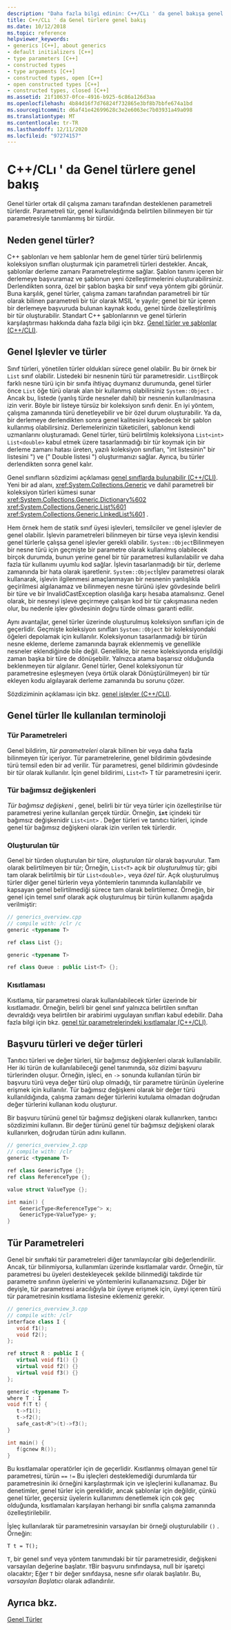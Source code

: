```yaml
---
description: "Daha fazla bilgi edinin: C++/CLı ' da genel bakışa genel bakış"
title: C++/CLı ' da Genel türlere genel bakış
ms.date: 10/12/2018
ms.topic: reference
helpviewer_keywords:
- generics [C++], about generics
- default initializers [C++]
- type parameters [C++]
- constructed types
- type arguments [C++]
- constructed types, open [C++]
- open constructed types [C++]
- constructed types, closed [C++]
ms.assetid: 21f10637-0fce-4916-b925-6c86a126d3aa
ms.openlocfilehash: 4b84d16f7d76824f732865e3bf8b7bbfe674a1bd
ms.sourcegitcommit: d6af41e42699628c3e2e6063ec7b03931a49a098
ms.translationtype: MT
ms.contentlocale: tr-TR
ms.lasthandoff: 12/11/2020
ms.locfileid: "97274157"
---
```

# <a name="overview-of-generics-in-ccli"></a>C++/CLı ' da Genel türlere genel bakış

Genel türler ortak dil çalışma zamanı tarafından desteklenen parametreli türlerdir. Parametreli tür, genel kullanıldığında belirtilen bilinmeyen bir tür parametresiyle tanımlanmış bir türdür.

## <a name="why-generics"></a>Neden genel türler?

C++ şablonları ve hem şablonlar hem de genel türler türü belirlenmiş koleksiyon sınıfları oluşturmak için parametreli türleri destekler. Ancak, şablonlar derleme zamanı Parametreleştirme sağlar. Şablon tanımı içeren bir derlemeye başvuramaz ve şablonun yeni özelleştirmelerini oluşturabilirsiniz. Derlendikten sonra, özel bir şablon başka bir sınıf veya yöntem gibi görünür. Buna karşılık, genel türler, çalışma zamanı tarafından parametreli bir tür olarak bilinen parametreli bir tür olarak MSIL 'e yayılır; genel bir tür içeren bir derlemeye başvuruda bulunan kaynak kodu, genel türde özelleştirilmiş bir tür oluşturabilir. Standart C++ şablonlarının ve genel türlerin karşılaştırması hakkında daha fazla bilgi için bkz. [Genel türler ve şablonlar (C++/CLI)](generics-and-templates-visual-cpp.md).

## <a name="generic-functions-and-types"></a>Genel Işlevler ve türler

Sınıf türleri, yönetilen türler oldukları sürece genel olabilir. Bu bir örnek bir `List` sınıf olabilir. Listedeki bir nesnenin türü tür parametresidir. `List`Birçok farklı nesne türü için bir sınıfa ihtiyaç duymanız durumunda, genel türler önce `List` öğe türü olarak alan bir kullanmış olabilirsiniz `System::Object` . Ancak bu, listede (yanlış türde nesneler dahil) bir nesnenin kullanılmasına izin verir. Böyle bir listeye türsüz bir koleksiyon sınıfı denir. En iyi yöntem, çalışma zamanında türü denetleyebilir ve bir özel durum oluşturabilir. Ya da, bir derlemeye derlendikten sonra genel kalitesini kaybedecek bir şablon kullanmış olabilirsiniz. Derlemelerinizin tüketicileri, şablonun kendi uzmanlarını oluşturamadı. Genel türler, türü belirtilmiş koleksiyona `List<int>` `List<double>` kabul etmek üzere tasarlanmadığı bir tür koymak için bir derleme zamanı hatası üreten, yazılı koleksiyon sınıfları, "int listesinin" bir listesini ") ve (" Double listesi ") oluşturmanızı sağlar. Ayrıca, bu türler derlendikten sonra genel kalır.

Genel sınıfların sözdizimi açıklaması [genel sınıflarda bulunabilir (C++/CLI)](generic-classes-cpp-cli.md). Yeni bir ad alanı, <xref:System.Collections.Generic> ve dahil parametreli bir koleksiyon türleri kümesi sunar <xref:System.Collections.Generic.Dictionary%602> <xref:System.Collections.Generic.List%601> <xref:System.Collections.Generic.LinkedList%601> .

Hem örnek hem de statik sınıf üyesi işlevleri, temsilciler ve genel işlevler de genel olabilir. İşlevin parametreleri bilinmeyen bir türse veya işlevin kendisi genel türlerle çalışsa genel işlevler gerekli olabilir. `System::Object`Bilinmeyen bir nesne türü için geçmişte bir parametre olarak kullanılmış olabilecek birçok durumda, bunun yerine genel bir tür parametresi kullanılabilir ve daha fazla tür kullanımı uyumlu kod sağlar. İşlevin tasarlanmadığı bir tür, derleme zamanında bir hata olarak işaretlenir. `System::Object`İşlev parametresi olarak kullanarak, işlevin ilgilenmesi amaçlanmayan bir nesnenin yanlışlıkla geçirilmesi algılanamaz ve bilinmeyen nesne türünü işlev gövdesinde belirli bir türe ve bir InvalidCastException olasılığa karşı hesaba atamalısınız. Genel olarak, bir nesneyi işleve geçirmeye çalışan kod bir tür çakışmasına neden olur, bu nedenle işlev gövdesinin doğru türde olması garanti edilir.

Aynı avantajlar, genel türler üzerinde oluşturulmuş koleksiyon sınıfları için de geçerlidir. Geçmişte koleksiyon sınıfları `System::Object` bir koleksiyondaki öğeleri depolamak için kullanılır. Koleksiyonun tasarlanmadığı bir türün nesne ekleme, derleme zamanında bayrak eklenmemiş ve genellikle nesneler eklendiğinde bile değil. Genellikle, bir nesne koleksiyonda erişildiği zaman başka bir türe de dönüşebilir. Yalnızca atama başarısız olduğunda beklenmeyen tür algılanır. Genel türler, Genel koleksiyonun tür parametresine eşleşmeyen (veya örtük olarak Dönüştürülmeyen) bir tür ekleyen kodu algılayarak derleme zamanında bu sorunu çözer.

Sözdiziminin açıklaması için bkz. [genel işlevler (C++/CLI)](generic-functions-cpp-cli.md).

## <a name="terminology-used-with-generics"></a>Genel türler Ile kullanılan terminoloji

### <a name="type-parameters"></a>Tür Parametreleri

Genel bildirim, *tür parametreleri* olarak bilinen bir veya daha fazla bilinmeyen tür içeriyor. Tür parametrelerine, genel bildirimin gövdesinde türü temsil eden bir ad verilir. Tür parametresi, genel bildirimin gövdesinde bir tür olarak kullanılır. İçin genel bildirimi, `List<T>` T tür parametresini içerir.

### <a name="type-arguments"></a>Tür bağımsız değişkenleri

*Tür bağımsız değişkeni* , genel, belirli bir tür veya türler için özelleştirilse tür parametresi yerine kullanılan gerçek türdür. Örneğin, **`int`** içindeki tür bağımsız değişkenidir `List<int>` . Değer türleri ve tanıtıcı türleri, içinde genel tür bağımsız değişkeni olarak izin verilen tek türlerdir.

### <a name="constructed-type"></a>Oluşturulan tür

Genel bir türden oluşturulan bir türe, *oluşturulan tür* olarak başvurulur. Tam olarak belirtilmeyen bir tür; Örneğin, `List<T>` açık bir *oluşturulmuş* tür; gibi tam olarak belirtilmiş bir tür `List<double>,` veya *özel tür*.  Açık oluşturulmuş türler diğer genel türlerin veya yöntemlerin tanımında kullanılabilir ve kapsayan genel belirtilmediği sürece tam olarak belirtilemez. Örneğin, bir genel için temel sınıf olarak açık oluşturulmuş bir türün kullanımı aşağıda verilmiştir:

```cpp
// generics_overview.cpp
// compile with: /clr /c
generic <typename T>

ref class List {};

generic <typename T>

ref class Queue : public List<T> {};
```

### <a name="constraint"></a>Kısıtlaması

Kısıtlama, tür parametresi olarak kullanılabilecek türler üzerinde bir kısıtlamadır. Örneğin, belirli bir genel sınıf yalnızca belirtilen sınıftan devraldığı veya belirtilen bir arabirimi uygulayan sınıfları kabul edebilir. Daha fazla bilgi için bkz. [genel tür parametrelerindeki kısıtlamalar (C++/CLI)](constraints-on-generic-type-parameters-cpp-cli.md).

## <a name="reference-types-and-value-types"></a>Başvuru türleri ve değer türleri

Tanıtıcı türleri ve değer türleri, tür bağımsız değişkenleri olarak kullanılabilir. Her iki türün de kullanılabileceği genel tanımında, söz dizimi başvuru türlerinden oluşur. Örneğin, işleci, en `->` sonunda kullanılan türün bir başvuru türü veya değer türü olup olmadığı, tür parametre türünün üyelerine erişmek için kullanılır. Tür bağımsız değişkeni olarak bir değer türü kullanıldığında, çalışma zamanı değer türlerini kutulama olmadan doğrudan değer türlerini kullanan kodu oluşturur.

Bir başvuru türünü genel tür bağımsız değişkeni olarak kullanırken, tanıtıcı sözdizimini kullanın. Bir değer türünü genel tür bağımsız değişkeni olarak kullanırken, doğrudan türün adını kullanın.

```cpp
// generics_overview_2.cpp
// compile with: /clr
generic <typename T>

ref class GenericType {};
ref class ReferenceType {};

value struct ValueType {};

int main() {
    GenericType<ReferenceType^> x;
    GenericType<ValueType> y;
}
```

## <a name="type-parameters"></a>Tür Parametreleri

Genel bir sınıftaki tür parametreleri diğer tanımlayıcılar gibi değerlendirilir. Ancak, tür bilinmiyorsa, kullanımları üzerinde kısıtlamalar vardır. Örneğin, tür parametresi bu üyeleri destekleyecek şekilde bilinmediği takdirde tür parametre sınıfının üyelerini ve yöntemlerini kullanamazsınız. Diğer bir deyişle, tür parametresi aracılığıyla bir üyeye erişmek için, üyeyi içeren türü tür parametresinin kısıtlama listesine eklemeniz gerekir.

```cpp
// generics_overview_3.cpp
// compile with: /clr
interface class I {
   void f1();
   void f2();
};

ref struct R : public I {
   virtual void f1() {}
   virtual void f2() {}
   virtual void f3() {}
};

generic <typename T>
where T : I
void f(T t) {
   t->f1();
   t->f2();
   safe_cast<R^>(t)->f3();
}

int main() {
   f(gcnew R());
}
```

Bu kısıtlamalar operatörler için de geçerlidir. Kısıtlanmış olmayan genel tür parametresi, türün `==` `!=` Bu işleçleri desteklemediği durumlarda tür parametresinin iki örneğini karşılaştırmak için ve işleçlerini kullanamaz. Bu denetimler, genel türler için gereklidir, ancak şablonlar için değildir, çünkü genel türler, geçersiz üyelerin kullanımını denetlemek için çok geç olduğunda, kısıtlamaları karşılayan herhangi bir sınıfla çalışma zamanında özelleştirilebilir.

İşleç kullanılarak tür parametresinin varsayılan bir örneği oluşturulabilir `()` . Örneğin:

`T t = T();`

`T`, bir genel sınıf veya yöntem tanımındaki bir tür parametresidir, değişkeni varsayılan değerine başlatır. `T`Bir başvuru sınıfındaysa, null bir işaretçi olacaktır; Eğer `T` bir değer sınıfdaysa, nesne sıfır olarak başlatılır. Bu, *varsayılan Başlatıcı* olarak adlandırılır.

## <a name="see-also"></a>Ayrıca bkz.

[Genel Türler](generics-cpp-component-extensions.md)
